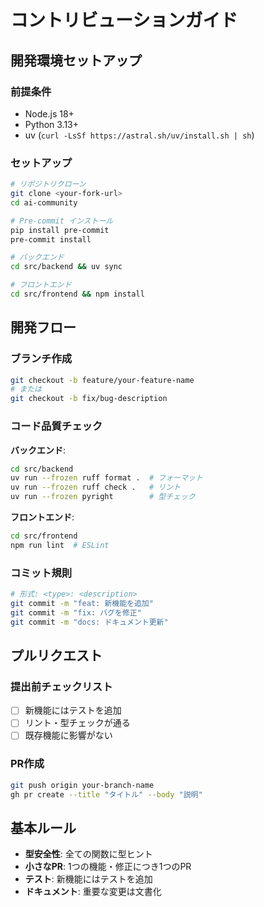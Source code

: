 # コントリビューションガイド

## 開発環境セットアップ

### 前提条件
- Node.js 18+ 
- Python 3.13+
- uv (`curl -LsSf https://astral.sh/uv/install.sh | sh`)

### セットアップ

```bash
# リポジトリクローン
git clone <your-fork-url>
cd ai-community

# Pre-commit インストール
pip install pre-commit
pre-commit install

# バックエンド
cd src/backend && uv sync

# フロントエンド
cd src/frontend && npm install
```

## 開発フロー

### ブランチ作成

```bash
git checkout -b feature/your-feature-name
# または
git checkout -b fix/bug-description
```

### コード品質チェック

**バックエンド**:
```bash
cd src/backend
uv run --frozen ruff format .  # フォーマット
uv run --frozen ruff check .   # リント
uv run --frozen pyright        # 型チェック
```

**フロントエンド**:
```bash
cd src/frontend
npm run lint  # ESLint
```

### コミット規則

```bash
# 形式: <type>: <description>
git commit -m "feat: 新機能を追加"
git commit -m "fix: バグを修正"
git commit -m "docs: ドキュメント更新"
```

## プルリクエスト

### 提出前チェックリスト
- [ ] 新機能にはテストを追加
- [ ] リント・型チェックが通る
- [ ] 既存機能に影響がない

### PR作成
```bash
git push origin your-branch-name
gh pr create --title "タイトル" --body "説明"
```

## 基本ルール

- **型安全性**: 全ての関数に型ヒント
- **小さなPR**: 1つの機能・修正につき1つのPR
- **テスト**: 新機能にはテストを追加
- **ドキュメント**: 重要な変更は文書化